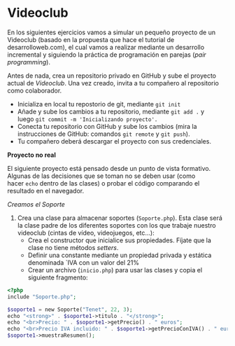 # Videoclub
En los siguientes ejercicios vamos a simular un pequeño proyecto de un Videoclub (basado en la propuesta que hace el tutorial de desarrolloweb.com), el cual vamos a realizar mediante un desarrollo incremental y siguiendo la práctica de programación en parejas (*pair programming*).

Antes de nada, crea un repositorio privado en GitHub y sube el proyecto actual de *Videoclub*. Una vez creado, invita a tu compañero al repositorio como colaborador.

- Inicializa en local tu repostorio de git, mediante `git init`
- Añade y sube los cambios a tu repositorio, mediante `git add .` y luego `git commit -m 'Inicializando proyecto'.`
- Conecta tu repositorio con GitHub y sube los cambios (mira la instrucciones de GitHub: comandos `git remote` y `git push`).
- Tu compañero deberá descargar el proyecto con sus credenciales.

**Proyecto no real**

El siguiente proyecto está pensado desde un punto de vista formativo. Algunas de las decisiones que se toman no se deben usar (como hacer `echo` dentro de las clases) o probar el código comparando el resultado en el navegador.

*Creamos el Soporte*

1. Crea una clase para almacenar soportes (`Soporte.php`). Esta clase será la clase padre de los diferentes soportes con los que trabaje nuestro videoclub (cintas de vídeo, videojuegos, etc...):
    - Crea el constructor que inicialice sus propiedades. Fíjate que la clase no tiene métodos *setters*.
    - Definir una constante mediante un propiedad privada y estática denominada `IVA con un valor del 21%
    - Crear un archivo (`inicio.php`) para usar las clases y copia el siguiente fragmento:
```php
<?php
include "Soporte.php";

$soporte1 = new Soporte("Tenet", 22, 3); 
echo "<strong>" . $soporte1->titulo . "</strong>"; 
echo "<br>Precio: " . $soporte1->getPrecio() . " euros"; 
echo "<br>Precio IVA incluido: " . $soporte1->getPrecioConIVA() . " euros";
$soporte1->muestraResumen();
```